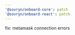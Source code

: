 ```yaml
---
'@sovryn/onboard-core': patch
'@sovryn/onboard-react': patch
---
```


fix: metamask connection errors
